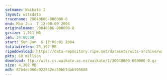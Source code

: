 ```yaml
---
setname: Waikato I
layout: witsdata
tracename: 20040606-000000-0
end: Mon Jun  7 12:00:00 2004
originalname: 20040606-000000-0
gzsize: 1,511 MB
len: 24:00:00
start: Sun Jun  6 12:00:01 2004
totalwirelen: 23,197 MB
ripedownload: https://data-repository.ripe.net/datasets/wits-archive/waikato/1/20040606-000000-0.gz
pkts: 60 million
download: ftp://wits.cs.waikato.ac.nz/waikato/1/20040606-000000-0.gz
size: 4,302 MB
md5: 87b4ec066e922532ea50bb7dab395680
---
```

